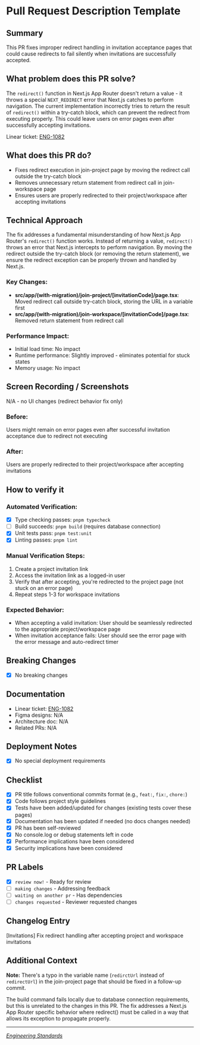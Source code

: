 # Pull Request Description Template

## Summary

This PR fixes improper redirect handling in invitation acceptance pages that could cause redirects to fail silently when invitations are successfully accepted.

## What problem does this PR solve?

The `redirect()` function in Next.js App Router doesn't return a value - it throws a special `NEXT_REDIRECT` error that Next.js catches to perform navigation. The current implementation incorrectly tries to return the result of `redirect()` within a try-catch block, which can prevent the redirect from executing properly. This could leave users on error pages even after successfully accepting invitations.

Linear ticket: [ENG-1082](https://linear.app/flora/issue/ENG-1082)

## What does this PR do?

- Fixes redirect execution in join-project page by moving the redirect call outside the try-catch block
- Removes unnecessary return statement from redirect call in join-workspace page
- Ensures users are properly redirected to their project/workspace after accepting invitations

## Technical Approach

The fix addresses a fundamental misunderstanding of how Next.js App Router's `redirect()` function works. Instead of returning a value, `redirect()` throws an error that Next.js intercepts to perform navigation. By moving the redirect outside the try-catch block (or removing the return statement), we ensure the redirect exception can be properly thrown and handled by Next.js.

### Key Changes:

- **src/app/(with-migration)/join-project/[invitationCode]/page.tsx**: Moved redirect call outside try-catch block, storing the URL in a variable first
- **src/app/(with-migration)/join-workspace/[invitationCode]/page.tsx**: Removed return statement from redirect call

### Performance Impact:

- Initial load time: No impact
- Runtime performance: Slightly improved - eliminates potential for stuck states
- Memory usage: No impact

## Screen Recording / Screenshots

N/A - no UI changes (redirect behavior fix only)

### Before:

Users might remain on error pages even after successful invitation acceptance due to redirect not executing

### After:

Users are properly redirected to their project/workspace after accepting invitations

## How to verify it

### Automated Verification:

- [x] Type checking passes: `pnpm typecheck`
- [ ] Build succeeds: `pnpm build` (requires database connection)
- [x] Unit tests pass: `pnpm test:unit`
- [x] Linting passes: `pnpm lint`

### Manual Verification Steps:

1. Create a project invitation link
2. Access the invitation link as a logged-in user
3. Verify that after accepting, you're redirected to the project page (not stuck on an error page)
4. Repeat steps 1-3 for workspace invitations

### Expected Behavior:

- When accepting a valid invitation: User should be seamlessly redirected to the appropriate project/workspace page
- When invitation acceptance fails: User should see the error page with the error message and auto-redirect timer

## Breaking Changes

- [x] No breaking changes

## Documentation

- Linear ticket: [ENG-1082](https://linear.app/flora/issue/ENG-1082)
- Figma designs: N/A
- Architecture doc: N/A
- Related PRs: N/A

## Deployment Notes

- [x] No special deployment requirements

## Checklist

- [x] PR title follows conventional commits format (e.g., `feat:`, `fix:`, `chore:`)
- [x] Code follows project style guidelines
- [x] Tests have been added/updated for changes (existing tests cover these pages)
- [x] Documentation has been updated if needed (no docs changes needed)
- [x] PR has been self-reviewed
- [x] No console.log or debug statements left in code
- [x] Performance implications have been considered
- [x] Security implications have been considered

## PR Labels

- [x] `review now!` - Ready for review
- [ ] `making changes` - Addressing feedback
- [ ] `waiting on another pr` - Has dependencies
- [ ] `changes requested` - Reviewer requested changes

## Changelog Entry

[Invitations] Fix redirect handling after accepting project and workspace invitations

## Additional Context

**Note:** There's a typo in the variable name (`redirctUrl` instead of `redirectUrl`) in the join-project page that should be fixed in a follow-up commit.

The build command fails locally due to database connection requirements, but this is unrelated to the changes in this PR. The fix addresses a Next.js App Router specific behavior where redirect() must be called in a way that allows its exception to propagate properly.

---

_[Engineering Standards](https://www.notion.so/Engineering-Standards-223b3414c1b580eb9ceade3d05649e9e?source=copy_link)_